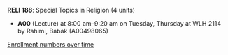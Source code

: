 **RELI 188**: Special Topics in Religion (4 units)

- **A00** (Lecture) at 8:00 am–9:20 am on Tuesday, Thursday at WLH 2114 by Rahimi, Babak (A00498065)

[Enrollment numbers over time](./RELI188.tsv)
